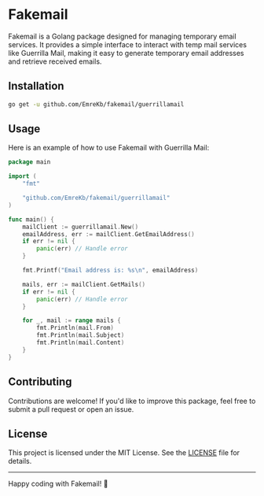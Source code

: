 # Fakemail

Fakemail is a Golang package designed for managing temporary email services. It provides a simple interface to interact with temp mail services like Guerrilla Mail, making it easy to generate temporary email addresses and retrieve received emails.

## Installation

```bash
go get -u github.com/EmreKb/fakemail/guerrillamail
```

## Usage

Here is an example of how to use Fakemail with Guerrilla Mail:

```go
package main

import (
	"fmt"

	"github.com/EmreKb/fakemail/guerrillamail"
)

func main() {
	mailClient := guerrillamail.New()
	emailAddress, err := mailClient.GetEmailAddress()
	if err != nil {
		panic(err) // Handle error
	}

	fmt.Printf("Email address is: %s\n", emailAddress)

	mails, err := mailClient.GetMails()
	if err != nil {
		panic(err) // Handle error
	}

	for _, mail := range mails {
		fmt.Println(mail.From)
		fmt.Println(mail.Subject)
		fmt.Println(mail.Content)
	}
}
```


## Contributing

Contributions are welcome! If you'd like to improve this package, feel free to submit a pull request or open an issue.

## License

This project is licensed under the MIT License. See the [LICENSE](LICENSE) file for details.

---

Happy coding with Fakemail! 🎉
